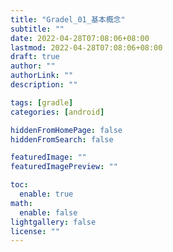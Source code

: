 ```yaml
---
title: "Gradel_01_基本概念"
subtitle: ""
date: 2022-04-28T07:08:06+08:00
lastmod: 2022-04-28T07:08:06+08:00
draft: true
author: ""
authorLink: ""
description: ""

tags: [gradle]
categories: [android]

hiddenFromHomePage: false
hiddenFromSearch: false

featuredImage: ""
featuredImagePreview: ""

toc:
  enable: true
math:
  enable: false
lightgallery: false
license: ""
---
```










<!--more-->
